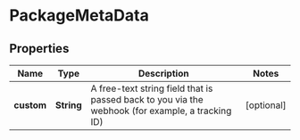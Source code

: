 

# PackageMetaData


## Properties

| Name | Type | Description | Notes |
|------------ | ------------- | ------------- | -------------|
|**custom** | **String** | A free-text string field that is passed back to you via the webhook (for example, a tracking ID) |  [optional] |



